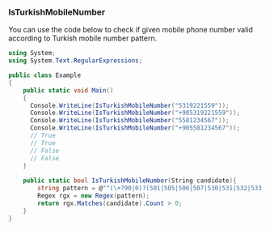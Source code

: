 ### IsTurkishMobileNumber
You can use the code below to check if given mobile phone number valid according to Turkish mobile number pattern.

```csharp
using System;
using System.Text.RegularExpressions;

public class Example
{
    public static void Main()
    {
      Console.WriteLine(IsTurkishMobileNumber("5319221559")); 
      Console.WriteLine(IsTurkishMobileNumber("+905319221559"));
      Console.WriteLine(IsTurkishMobileNumber("5581234567"));
      Console.WriteLine(IsTurkishMobileNumber("+905581234567"));
      // True
      // True
      // False
      // False
    }
   
    public static bool IsTurkishMobileNumber(String candidate){
        string pattern = @"^(\+?90|0)?(501|505|506|507|530|531|532|533|534|535|536|537|538|539|540|541|542|543|544|545|546|547|548|549|551|552|553|554|555|559)[0-9]{7}$";
        Regex rgx = new Regex(pattern);
        return rgx.Matches(candidate).Count > 0;
    }
}
```
